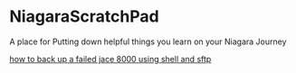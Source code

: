 # NiagaraScratchPad
A place for Putting down helpful things you learn on your Niagara Journey

[how to back up a failed jace 8000 using shell and sftp]() 
